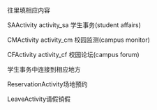 
往里填相应内容

SAActivity activity_sa 学生事务(student affairs)

CMActivity activity_cm 校园监测(campus monitor)

CFActivity activity_cf 校园论坛(campus forum)





学生事务中连接到相应地方

ReservationActivity场地预约

LeaveActivity请假销假

